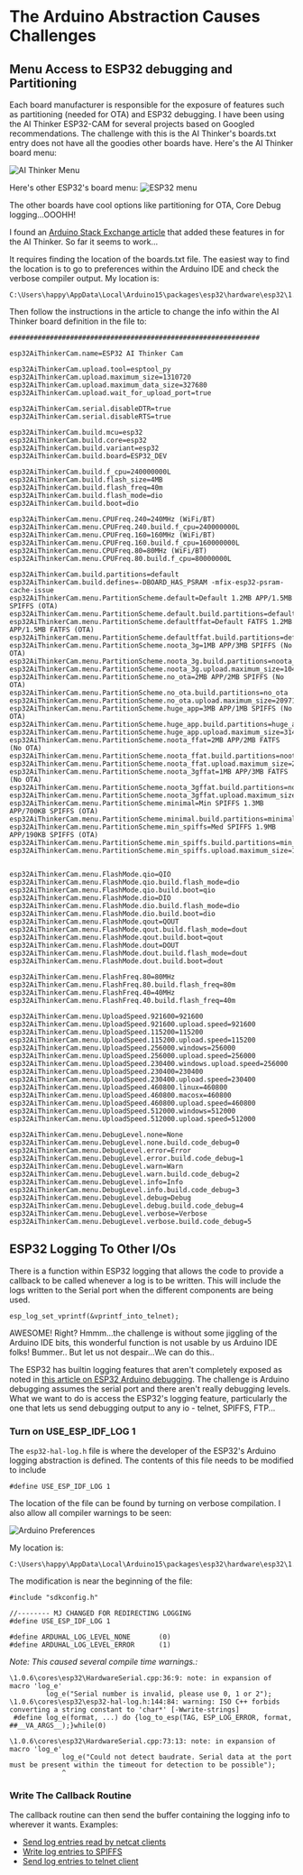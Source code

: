 # The Arduino Abstraction Causes Challenges
## Menu Access to ESP32 debugging and Partitioning
Each board manufacturer is responsible for the exposure of features such as partitioning (needed for OTA) and ESP32 debugging.  I have been using the AI Thinker ESP32-CAM for several projects based on Googled recommendations.  The challenge with this is the AI Thinker's boards.txt entry does not have all the goodies other boards have.  Here's the AI Thinker board menu:

![AI Thinker Menu](../images/esp32aithinker.jpg)

Here's other ESP32's board menu:
![ESP32 menu](../images/esp32_great_tools_menu.jpg)

The other boards have cool options like partitioning for OTA, Core Debug logging...OOOHH!

I found an [Arduino Stack Exchange article](https://arduino.stackexchange.com/questions/75198/why-doesnt-ota-work-with-the-ai-thinker-esp32-cam-board) that added these features in for the AI Thinker.  So far it seems to work...

It requires finding the location of the boards.txt file.  The easiest way to find the location is to go to preferences within the Arduino IDE and check the verbose compiler output.  My location is:
```
C:\Users\happy\AppData\Local\Arduino15\packages\esp32\hardware\esp32\1.0.6\boards.txt
```
Then follow the instructions in the article to change the info within the AI Thinker board definition in the file to:
```
##############################################################

esp32AiThinkerCam.name=ESP32 AI Thinker Cam

esp32AiThinkerCam.upload.tool=esptool_py
esp32AiThinkerCam.upload.maximum_size=1310720
esp32AiThinkerCam.upload.maximum_data_size=327680
esp32AiThinkerCam.upload.wait_for_upload_port=true

esp32AiThinkerCam.serial.disableDTR=true
esp32AiThinkerCam.serial.disableRTS=true

esp32AiThinkerCam.build.mcu=esp32
esp32AiThinkerCam.build.core=esp32
esp32AiThinkerCam.build.variant=esp32
esp32AiThinkerCam.build.board=ESP32_DEV

esp32AiThinkerCam.build.f_cpu=240000000L
esp32AiThinkerCam.build.flash_size=4MB
esp32AiThinkerCam.build.flash_freq=40m
esp32AiThinkerCam.build.flash_mode=dio
esp32AiThinkerCam.build.boot=dio

esp32AiThinkerCam.menu.CPUFreq.240=240MHz (WiFi/BT)
esp32AiThinkerCam.menu.CPUFreq.240.build.f_cpu=240000000L
esp32AiThinkerCam.menu.CPUFreq.160=160MHz (WiFi/BT)
esp32AiThinkerCam.menu.CPUFreq.160.build.f_cpu=160000000L
esp32AiThinkerCam.menu.CPUFreq.80=80MHz (WiFi/BT)
esp32AiThinkerCam.menu.CPUFreq.80.build.f_cpu=80000000L

esp32AiThinkerCam.build.partitions=default
esp32AiThinkerCam.build.defines=-DBOARD_HAS_PSRAM -mfix-esp32-psram-cache-issue
esp32AiThinkerCam.menu.PartitionScheme.default=Default 1.2MB APP/1.5MB SPIFFS (OTA)
esp32AiThinkerCam.menu.PartitionScheme.default.build.partitions=default
esp32AiThinkerCam.menu.PartitionScheme.defaultffat=Default FATFS 1.2MB APP/1.5MB FATFS (OTA)
esp32AiThinkerCam.menu.PartitionScheme.defaultffat.build.partitions=default_ffat
esp32AiThinkerCam.menu.PartitionScheme.noota_3g=1MB APP/3MB SPIFFS (No OTA)
esp32AiThinkerCam.menu.PartitionScheme.noota_3g.build.partitions=noota_3g
esp32AiThinkerCam.menu.PartitionScheme.noota_3g.upload.maximum_size=1048576
esp32AiThinkerCam.menu.PartitionScheme.no_ota=2MB APP/2MB SPIFFS (No OTA)
esp32AiThinkerCam.menu.PartitionScheme.no_ota.build.partitions=no_ota
esp32AiThinkerCam.menu.PartitionScheme.no_ota.upload.maximum_size=2097152
esp32AiThinkerCam.menu.PartitionScheme.huge_app=3MB APP/1MB SPIFFS (No OTA)
esp32AiThinkerCam.menu.PartitionScheme.huge_app.build.partitions=huge_app
esp32AiThinkerCam.menu.PartitionScheme.huge_app.upload.maximum_size=3145728
esp32AiThinkerCam.menu.PartitionScheme.noota_ffat=2MB APP/2MB FATFS (No OTA)
esp32AiThinkerCam.menu.PartitionScheme.noota_ffat.build.partitions=noota_ffat
esp32AiThinkerCam.menu.PartitionScheme.noota_ffat.upload.maximum_size=2097152
esp32AiThinkerCam.menu.PartitionScheme.noota_3gffat=1MB APP/3MB FATFS (No OTA)
esp32AiThinkerCam.menu.PartitionScheme.noota_3gffat.build.partitions=noota_3gffat
esp32AiThinkerCam.menu.PartitionScheme.noota_3gffat.upload.maximum_size=1048576
esp32AiThinkerCam.menu.PartitionScheme.minimal=Min SPIFFS 1.3MB APP/700KB SPIFFS (OTA)
esp32AiThinkerCam.menu.PartitionScheme.minimal.build.partitions=minimal
esp32AiThinkerCam.menu.PartitionScheme.min_spiffs=Med SPIFFS 1.9MB APP/190KB SPIFFS (OTA)
esp32AiThinkerCam.menu.PartitionScheme.min_spiffs.build.partitions=min_spiffs
esp32AiThinkerCam.menu.PartitionScheme.min_spiffs.upload.maximum_size=1966080


esp32AiThinkerCam.menu.FlashMode.qio=QIO
esp32AiThinkerCam.menu.FlashMode.qio.build.flash_mode=dio
esp32AiThinkerCam.menu.FlashMode.qio.build.boot=qio
esp32AiThinkerCam.menu.FlashMode.dio=DIO
esp32AiThinkerCam.menu.FlashMode.dio.build.flash_mode=dio
esp32AiThinkerCam.menu.FlashMode.dio.build.boot=dio
esp32AiThinkerCam.menu.FlashMode.qout=QOUT
esp32AiThinkerCam.menu.FlashMode.qout.build.flash_mode=dout
esp32AiThinkerCam.menu.FlashMode.qout.build.boot=qout
esp32AiThinkerCam.menu.FlashMode.dout=DOUT
esp32AiThinkerCam.menu.FlashMode.dout.build.flash_mode=dout
esp32AiThinkerCam.menu.FlashMode.dout.build.boot=dout

esp32AiThinkerCam.menu.FlashFreq.80=80MHz
esp32AiThinkerCam.menu.FlashFreq.80.build.flash_freq=80m
esp32AiThinkerCam.menu.FlashFreq.40=40MHz
esp32AiThinkerCam.menu.FlashFreq.40.build.flash_freq=40m

esp32AiThinkerCam.menu.UploadSpeed.921600=921600
esp32AiThinkerCam.menu.UploadSpeed.921600.upload.speed=921600
esp32AiThinkerCam.menu.UploadSpeed.115200=115200
esp32AiThinkerCam.menu.UploadSpeed.115200.upload.speed=115200
esp32AiThinkerCam.menu.UploadSpeed.256000.windows=256000
esp32AiThinkerCam.menu.UploadSpeed.256000.upload.speed=256000
esp32AiThinkerCam.menu.UploadSpeed.230400.windows.upload.speed=256000
esp32AiThinkerCam.menu.UploadSpeed.230400=230400
esp32AiThinkerCam.menu.UploadSpeed.230400.upload.speed=230400
esp32AiThinkerCam.menu.UploadSpeed.460800.linux=460800
esp32AiThinkerCam.menu.UploadSpeed.460800.macosx=460800
esp32AiThinkerCam.menu.UploadSpeed.460800.upload.speed=460800
esp32AiThinkerCam.menu.UploadSpeed.512000.windows=512000
esp32AiThinkerCam.menu.UploadSpeed.512000.upload.speed=512000

esp32AiThinkerCam.menu.DebugLevel.none=None
esp32AiThinkerCam.menu.DebugLevel.none.build.code_debug=0
esp32AiThinkerCam.menu.DebugLevel.error=Error
esp32AiThinkerCam.menu.DebugLevel.error.build.code_debug=1
esp32AiThinkerCam.menu.DebugLevel.warn=Warn
esp32AiThinkerCam.menu.DebugLevel.warn.build.code_debug=2
esp32AiThinkerCam.menu.DebugLevel.info=Info
esp32AiThinkerCam.menu.DebugLevel.info.build.code_debug=3
esp32AiThinkerCam.menu.DebugLevel.debug=Debug
esp32AiThinkerCam.menu.DebugLevel.debug.build.code_debug=4
esp32AiThinkerCam.menu.DebugLevel.verbose=Verbose
esp32AiThinkerCam.menu.DebugLevel.verbose.build.code_debug=5
```
## ESP32 Logging To Other I/Os
There is a function within ESP32 logging that allows the code to provide a callback to be called whenever a log is to be written.  This will include the logs written to the Serial port when the different components are being used.
```
esp_log_set_vprintf(&vprintf_into_telnet);
```
AWESOME! Right?  Hmmm...the challenge is without some jiggling of the Arduino IDE bits, this wonderful function is not usable by us Arduino IDE folks!  Bummer.. But let us not despair...We can do this..

The ESP32 has builtin logging features that aren't completely exposed as noted in
[this article on ESP32 Arduino debugging](https://thingpulse.com/esp32-logging/).  The challenge is Arduino debugging assumes the serial port and there aren't really debugging levels.  What we want to do is access the ESP32's logging feature, particularly the one that lets us send debugging output to any io - telnet, SPIFFS, FTP...
### Turn on USE_ESP_IDF_LOG 1
The `esp32-hal-log.h` file is where the developer of the ESP32's Arduino logging abstraction is defined.  The contents of this file needs to be modified to include
```
#define USE_ESP_IDF_LOG 1
```
The location of the file can be found by turning on verbose compilation.  I also allow all compiler warnings to be seen:

![Arduino Preferences](../images/Arduino_preferences.jpg)

My location is:
```
C:\Users\happy\AppData\Local\Arduino15\packages\esp32\hardware\esp32\1.0.6\cores\esp32
```
The modification is near the beginning of the file:
```
#include "sdkconfig.h"

//-------- MJ CHANGED FOR REDIRECTING LOGGING
#define USE_ESP_IDF_LOG 1

#define ARDUHAL_LOG_LEVEL_NONE       (0)
#define ARDUHAL_LOG_LEVEL_ERROR      (1)
```
_Note: This caused several compile time warnings.:_
```
\1.0.6\cores\esp32\HardwareSerial.cpp:36:9: note: in expansion of macro 'log_e'
         log_e("Serial number is invalid, please use 0, 1 or 2");
\1.0.6\cores\esp32\esp32-hal-log.h:144:84: warning: ISO C++ forbids converting a string constant to 'char*' [-Wwrite-strings]
 #define log_e(format, ...) do {log_to_esp(TAG, ESP_LOG_ERROR, format, ##__VA_ARGS__);}while(0)
                                                                                    
\1.0.6\cores\esp32\HardwareSerial.cpp:73:13: note: in expansion of macro 'log_e'
             log_e("Could not detect baudrate. Serial data at the port must be present within the timeout for detection to be possible");
             ^
```
### Write The Callback Routine
The callback routine can then send the buffer containing the logging info to wherever it wants.  Examples:
- [Send log entries read by netcat clients](https://github.com/solarslurpi/GrowBuddy/blob/baa5c824cfbea5044d78e7a0d5f6da21422d0fd5/camBuddy_code/camBuddy/ESP32_UDP_log_test.ino)
- [Write log entries to SPIFFS](https://github.com/solarslurpi/GrowBuddy/blob/baa5c824cfbea5044d78e7a0d5f6da21422d0fd5/camBuddy_code/camBuddy/ESP32_SPIFFS_log_test.ino)
- [Send log entries to telnet client](https://github.com/solarslurpi/GrowBuddy/blob/baa5c824cfbea5044d78e7a0d5f6da21422d0fd5/camBuddy_code/camBuddy/ESP32_telnet_log_test.ino)